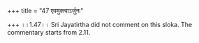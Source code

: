 +++
title = "47 एवमुक्त्वाऽर्जुनः"

+++
।।1.47।। Sri Jayatirtha did not comment on this sloka. The commentary
starts from 2.11.
